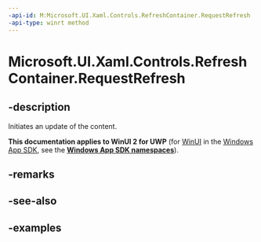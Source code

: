 ```yaml
---
-api-id: M:Microsoft.UI.Xaml.Controls.RefreshContainer.RequestRefresh
-api-type: winrt method
---
```

<!-- Method syntax.
public void RefreshContainer.RequestRefresh()
-->

# Microsoft.UI.Xaml.Controls.RefreshContainer.RequestRefresh


## -description

Initiates an update of the content.


**This documentation applies to WinUI 2 for UWP** (for [WinUI](/windows/apps/winui/winui3/) in the [Windows App SDK](/windows/apps/windows-app-sdk/), see the **[Windows App SDK namespaces](/windows/windows-app-sdk/api/winrt/)**).

## -remarks


## -see-also


## -examples


